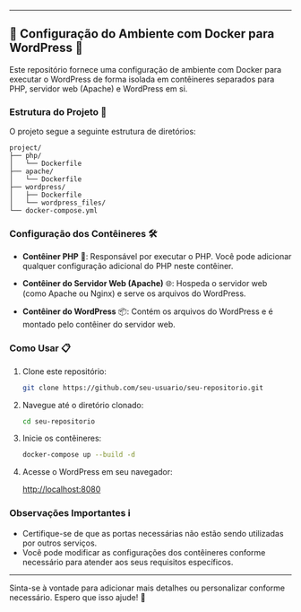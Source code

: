 
---

## 🚀 Configuração do Ambiente com Docker para WordPress 🐳

Este repositório fornece uma configuração de ambiente com Docker para executar o WordPress de forma isolada em contêineres separados para PHP, servidor web (Apache) e WordPress em si.

### Estrutura do Projeto 📁

O projeto segue a seguinte estrutura de diretórios:

```
project/
├── php/
│   └── Dockerfile
├── apache/
│   └── Dockerfile
├── wordpress/
│   ├── Dockerfile
│   └── wordpress_files/
└── docker-compose.yml
```

### Configuração dos Contêineres 🛠️

- **Contêiner PHP** 🐘: Responsável por executar o PHP. Você pode adicionar qualquer configuração adicional do PHP neste contêiner.

- **Contêiner do Servidor Web (Apache)** 🌐: Hospeda o servidor web (como Apache ou Nginx) e serve os arquivos do WordPress.

- **Contêiner do WordPress** 📦: Contém os arquivos do WordPress e é montado pelo contêiner do servidor web.

### Como Usar 📋

1. Clone este repositório:

   ```bash
   git clone https://github.com/seu-usuario/seu-repositorio.git
   ```

2. Navegue até o diretório clonado:

   ```bash
   cd seu-repositorio
   ```

3. Inicie os contêineres:

   ```bash
   docker-compose up --build -d
   ```

4. Acesse o WordPress em seu navegador:

   [http://localhost:8080](http://localhost:8080)

### Observações Importantes ℹ️

- Certifique-se de que as portas necessárias não estão sendo utilizadas por outros serviços.
- Você pode modificar as configurações dos contêineres conforme necessário para atender aos seus requisitos específicos.

---

Sinta-se à vontade para adicionar mais detalhes ou personalizar conforme necessário. Espero que isso ajude! 🌟